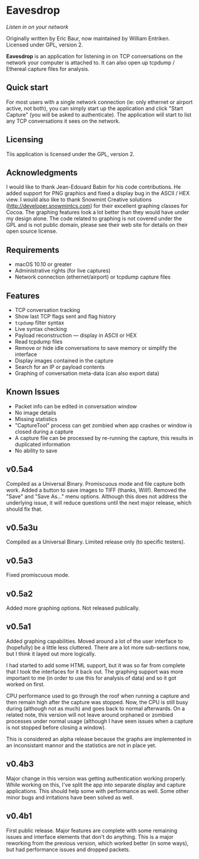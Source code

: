 # Eavesdrop

*Listen in on your network*

Originally written by Eric Baur, now maintained by William Entriken. Licensed under GPL, version 2.

**Eavesdrop** is an application for listening in on TCP conversations on the network your computer is attached to.  It can also open up tcpdump / Ethereal capture files for analysis.

## Quick start

For most users with a single network connection (ie: only ethernet or airport active, not both), you can simply start up the application and click "Start Capture" (you will be asked to authenticate).  The application will start to list any TCP conversations it sees on the network.

## Licensing

Tiis application is licensed under the GPL, version 2.

## Acknowledgments

I would like to thank Jean-Edouard Babin for his code contributions.  He added support for PNG graphics and fixed a display bug in the ASCII / HEX view.  I would also like to thank Snowmint Creative solutions (http://developer.snowmintcs.com) for their excellent graphing classes for Cocoa.  The graphing features look a lot better than they would have under my design alone.  The code related to graphing is not covered under the GPL and is not public domain, please see their web site for details on their open source license.

## Requirements

* macOS 10.10 or greater
* Administrative rights (for live captures)
* Network connection (ethernet/airport) or tcpdump capture files

## Features

* TCP conversation tracking
* Show last TCP flags sent and flag history
* `tcpdump` filter syntax
* Live syntax checking
* Payload reconstruction — display in ASCII or HEX
* Read tcpdump files
* Remove or hide idle conversations to save memory or simplify the interface
* Display images contained in the capture
* Search for an IP or payload contents
* Graphing of conversation meta-data (can also export data)

## Known Issues

* Packet info can be edited in conversation window
* No image details
* Missing statistics
* "CaptureTool" process can get zombied when app crashes or window is closed during a capture
* A capture file can be processed by re-running the capture, this results in duplicated information
* No ability to save

## v0.5a4

Compiled as a Universal Binary.  Promiscuous mode and file capture both work.  Added a button to save images to TIFF (thanks, Will!).  Removed the "Save" and "Save As..." menu options.  Although this does not address the underlying issue, it will reduce questions until the next major release, which should fix that.

## v0.5a3u

Compiled as a Universal Binary.  Limited release only (to specific testers).

## v0.5a3

Fixed promiscuous mode.

## v0.5a2

Added more graphing options.  Not released publically.

## v0.5a1

Added graphing capabilities.  Moved around a lot of the user interface to (hopefully) be a little less cluttered.  There are a lot more sub-sections now, but I think it layed out more logically.

I had started to add some HTML support, but it was so far from complete that I took the interfaces for it back out.  The graphing support was more important to me (in order to use this for analysis of data) and so it got worked on first.

CPU performance used to go through the roof when running a capture and then remain high after the capture was stopped.  Now, the CPU is still busy during (although not as much) and goes back to normal afterwards.  On a related note, this version will not leave around orphaned or zombied processes under normal usage (although I have seen issues when a capture is not stopped before closing a window).

This is considered an alpha release because the graphs are implemented in an inconsistant mannor and the statistics are not in place yet.

## v0.4b3

Major change in this version was getting authentication working properly.  While working on this, I've split the app into separate display and capture applications.  This should help some with performance as well.  Some other minor bugs and irritations have been solved as well.

## v0.4b1

First public release.  Major features are complete with some remaining issues and interface elements that don't do anything.  This is a major reworking from the previous version, which worked better (in some ways), but had performance issues and dropped packets.